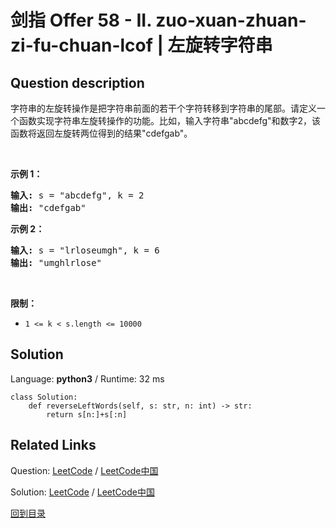 ﻿# 剑指 Offer 58 - II. zuo-xuan-zhuan-zi-fu-chuan-lcof | 左旋转字符串

## Question description

<!--If you want to use the English description, use <p>English description is not available for the problem. Please switch to Chinese.</p>
 instead-->
<p>字符串的左旋转操作是把字符串前面的若干个字符转移到字符串的尾部。请定义一个函数实现字符串左旋转操作的功能。比如，输入字符串&quot;abcdefg&quot;和数字2，该函数将返回左旋转两位得到的结果&quot;cdefgab&quot;。</p>

<p>&nbsp;</p>

<p><strong>示例 1：</strong></p>

<pre><strong>输入:</strong> s = &quot;abcdefg&quot;, k = 2
<strong>输出:&nbsp;</strong>&quot;cdefgab&quot;
</pre>

<p><strong>示例 2：</strong></p>

<pre><strong>输入:</strong> s = &quot;lrloseumgh&quot;, k = 6
<strong>输出:&nbsp;</strong>&quot;umghlrlose&quot;
</pre>

<p>&nbsp;</p>

<p><strong>限制：</strong></p>

<ul>
	<li><code>1 &lt;= k &lt; s.length &lt;= 10000</code></li>
</ul>




## Solution

Language: **python3**  /  Runtime: 32 ms

```python3
class Solution:
    def reverseLeftWords(self, s: str, n: int) -> str:
        return s[n:]+s[:n]
```



## Related Links

Question: [LeetCode](https://leetcode.com/problems/zuo-xuan-zhuan-zi-fu-chuan-lcof/description/)  /  [LeetCode中国](https://leetcode-cn.com/problems/zuo-xuan-zhuan-zi-fu-chuan-lcof/description/)

Solution: [LeetCode](https://leetcode.com/articles/zuo-xuan-zhuan-zi-fu-chuan-lcof/)  /  [LeetCode中国](https://leetcode-cn.com/articles/zuo-xuan-zhuan-zi-fu-chuan-lcof/)

[回到目录](../README.md)